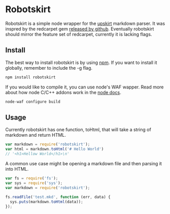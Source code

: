 Robotskirt
=============

Robotskirt is a simple node wrapper for the [upskirt](https://github.com/tanoku/upskirt) markdown parser. It was inspred by the redcarpet gem [released by github](https://github.com/blog/832-rolling-out-the-redcarpet). Eventually robotskirt should mirror the feature set of redcarpet, currently it is lacking flags.

Install
-------------

The best way to install robotskirt is by using [npm](https://github.com/isaacs/npm). If you want to install it globally, remember to include the -g flag.

```bash
npm install robotskirt
```

If you would like to compile it, you can use node's WAF wapper. Read more about how node C/C++ addons work in the [node docs](http://nodejs.org/docs/v0.4.7/api/addons.html).

```bash
node-waf configure build
````

Usage
------------

Currently robotskirt has one function, toHtml, that will take a string of markdown and return HTML. 

```javascript
var markdown = require('robotskirt');
var html = markdown.toHtml('# Hello World')
// '<h1>Hellow World</h1>\n'
```

A common use case might be opening a markdown file and then parsing it into HTML.

```javascript
var fs = require('fs');                       
var sys = require('sys');                     
var markdown = require('robotskirt');         
                                              
fs.readFile('test.mkd', function (err, data) {
  sys.puts(markdown.toHtml(data));            
});                                           
```
